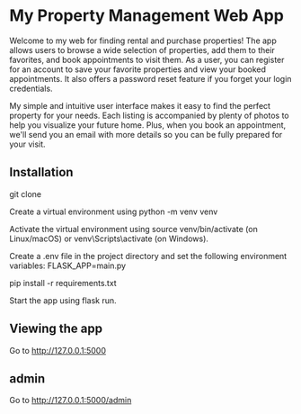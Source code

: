 # My Property Management Web App
Welcome to my  web  for finding rental and purchase properties! The app allows users to browse a wide selection of properties, add them to their favorites, and book appointments to visit them. As a user, you can register for an account to save your favorite properties and view your booked appointments. It also offers a password reset feature if you forget your login credentials.

My simple and intuitive user interface makes it easy to find the perfect property for your needs. Each listing is accompanied by plenty of photos to help you visualize your future home. Plus, when you book an appointment, we'll send you an email with more details so you can be fully prepared for your visit.

## Installation 
git clone <repo-url>

Create a virtual environment using python -m venv venv

Activate the virtual environment using source venv/bin/activate (on Linux/macOS) or venv\Scripts\activate (on Windows).

Create a .env file in the project directory and set the following environment variables:
FLASK_APP=main.py

pip install -r requirements.txt

Start the app using flask run.

## Viewing the app
Go to http://127.0.0.1:5000

## admin
Go to http://127.0.0.1:5000/admin
